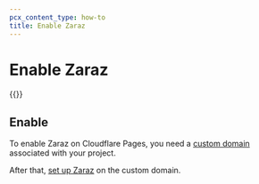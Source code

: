 ```yaml
---
pcx_content_type: how-to
title: Enable Zaraz
---
```


# Enable Zaraz

{{<render file="_zaraz-definition.md" productFolder="zaraz">}}

## Enable

To enable Zaraz on Cloudflare Pages, you need a [custom domain](/pages/platform/custom-domains/) associated with your project.

After that, [set up Zaraz](/zaraz/get-started/) on the custom domain.